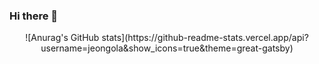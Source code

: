 ### Hi there 👋

<div align="center">![Anurag's GitHub stats](https://github-readme-stats.vercel.app/api?username=jeongola&show_icons=true&theme=great-gatsby)

